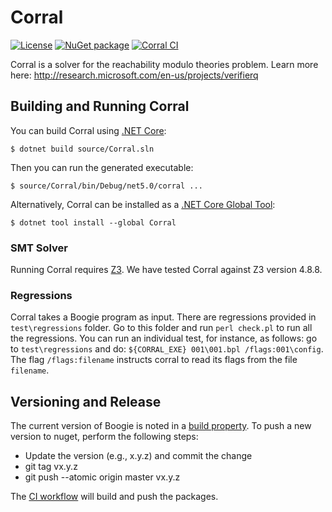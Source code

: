 # Corral

[![License][license-badge]](LICENSE.txt)
[![NuGet package][nuget-badge]][nuget]
[![Corral CI](https://github.com/boogie-org/corral/actions/workflows/test.yml/badge.svg)](https://github.com/boogie-org/corral/actions/workflows/test.yml)


Corral is a solver for the reachability modulo theories problem. Learn more
here: http://research.microsoft.com/en-us/projects/verifierq

## Building and Running Corral

You can build Corral using [.NET Core](https://dotnet.microsoft.com):
```console
$ dotnet build source/Corral.sln
```

Then you can run the generated executable:
```console
$ source/Corral/bin/Debug/net5.0/corral ...
```

Alternatively, Corral can be installed as a [.NET Core Global Tool](https://docs.microsoft.com/en-us/dotnet/core/tools/global-tools):

```console
$ dotnet tool install --global Corral
```

### SMT Solver

Running Corral requires [Z3](https://github.com/Z3Prover/z3). We have tested
Corral against Z3 version 4.8.8.

### Regressions

Corral takes a Boogie program as input. There are regressions provided in
`test\regressions` folder. Go to this folder and run `perl check.pl` to run all
the regressions. You can run an individual test, for instance, as follows: go to
`test\regressions` and do: `${CORRAL_EXE} 001\001.bpl
/flags:001\config`. The flag `/flags:filename` instructs corral to read its
flags from the file `filename`.

## Versioning and Release

The current version of Boogie is noted in a [build property](source/Directory.Build.props).
To push a new version to nuget, perform the following steps:

- Update the version (e.g., x.y.z) and commit the change
- git tag vx.y.z
- git push --atomic origin master vx.y.z

The [CI workflow](.github/workflows/test.yml) will build and push the packages.


[license-badge]: https://img.shields.io/github/license/boogie-org/corral?color=blue
[nuget]:         https://www.nuget.org/packages/Corral
[nuget-badge]:   https://img.shields.io/nuget/v/Corral


